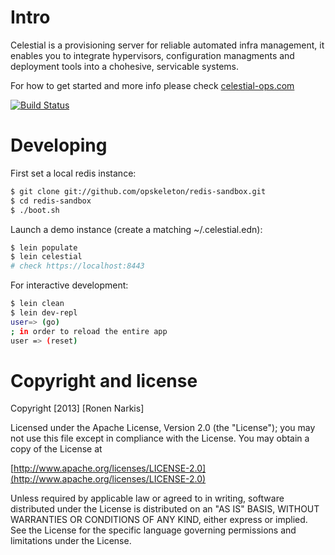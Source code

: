 # Intro

Celestial is a provisioning server for reliable automated infra management, it enables you to integrate hypervisors, configuration managments and deployment tools into a chohesive, servicable systems.

For how to get started and more info please check [celestial-ops.com](http://celestial-ops.com)

[![Build Status](https://travis-ci.org/celestial-ops/celestial-core.png)](https://travis-ci.org/celestial-ops/celestial-core)

# Developing

First set a local redis instance:

```bash
$ git clone git://github.com/opskeleton/redis-sandbox.git
$ cd redis-sandbox
$ ./boot.sh
```

Launch a demo instance (create a matching ~/.celestial.edn):
```bash
$ lein populate
$ lein celestial
# check https://localhost:8443
```

For interactive development:

```bash
$ lein clean
$ lein dev-repl
user=> (go)
; in order to reload the entire app
user => (reset)
```

# Copyright and license

Copyright [2013] [Ronen Narkis]

Licensed under the Apache License, Version 2.0 (the "License");
you may not use this file except in compliance with the License.
You may obtain a copy of the License at

  [http://www.apache.org/licenses/LICENSE-2.0](http://www.apache.org/licenses/LICENSE-2.0)

Unless required by applicable law or agreed to in writing, software
distributed under the License is distributed on an "AS IS" BASIS,
WITHOUT WARRANTIES OR CONDITIONS OF ANY KIND, either express or implied.
See the License for the specific language governing permissions and
limitations under the License.
